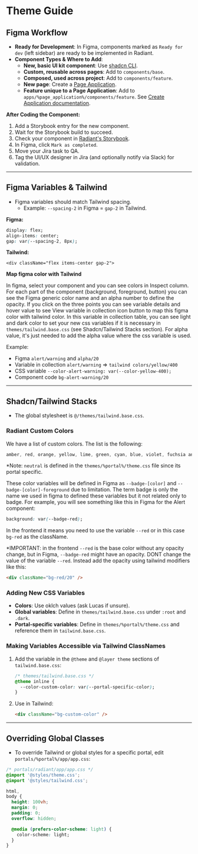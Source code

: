 # Theme Guide

## Figma Workflow

- **Ready for Development**: In Figma, components marked as `Ready for dev` (left sidebar) are ready to be implemented in Radiant.
- **Component Types & Where to Add**:
  - **New, basic UI kit component**: Use [shadcn CLI](./shadcn.md).
  - **Custom, reusable across pages**: Add to `components/base`.
  - **Composed, used across project**: Add to `components/feature`.
  - **New page**: Create a [Page Application](./create-an-application.md).
  - **Feature unique to a Page Application**: Add to `apps/%page_application%/components/feature`. See [Create Application documentation](./create-an-application.md).

**After Coding the Component:**

1. Add a Storybook entry for the new component.
2. Wait for the Storybook build to succeed.
3. Check your component in [Radiant's Storybook](https://radiant-network.github.io/radiant-portal/).
4. In Figma, click `Mark as completed`.
5. Move your Jira task to QA.
6. Tag the UI/UX designer in Jira (and optionally notify via Slack) for validation.

---

## Figma Variables & Tailwind

- Figma variables should match Tailwind spacing.
  - Example: `--spacing-2` in Figma = `gap-2` in Tailwind.

**Figma:**

```css
display: flex;
align-items: center;
gap: var(--spacing-2, 8px);
```

**Tailwind:**

```tsx
<div className="flex items-center gap-2">
```

**Map figma color with Tailwind**

In figma, select your component and you can see colors in Inspect column. For each part of the component (background, foreground, button) you can see the Figma generic color name and an alpha number to define the opacity.
If you click on the three points you can see variable details and hover value to see View variable in collection icon button to map this figma color with tailwind color.
In this variable in collection table, you can see light and dark color to set your new css variables if it is necessary in `themes/tailwind.base.css` (see Shadcn/Tailwind Stacks section).
For alpha value, it's just needed to add the alpha value where the css variable is used.

Example: 
  - Figma `alert/warning` and `alpha/20`
  - Variable in collection `alert/warning` => `tailwind colors/yellow/400`
  - CSS variable `--color-alert-warning: var(--color-yellow-400);`
  - Component code `bg-alert-warning/20`

---

## Shadcn/Tailwind Stacks

- The global stylesheet is `@/themes/tailwind.base.css`.

### Radiant Custom Colors

We have a list of custom colors. The list is the following:

```css
amber, red, orange, yellow, lime, green, cyan, blue, violet, fuchsia and neutral.
```

\*Note: `neutral` is defined in the `themes/%portal%/theme.css` file since its portal specific.

These color variables will be defined in Figma as `--badge-[color]` and `--badge-[color]-foreground` due to limitation. The term badge is only the name we used in figma to defined these variables but it not related only to badge. For example, you will see something like this in Figma for the Alert component:

```css
background: var(--badge-red);
```

In the frontend it means you need to use the variable `--red` or in this case `bg-red` as the className.

\*IMPORTANT: in the frontend `--red` is the base color without any opacity change, but in Figma, `--badge-red` might have an opacity. DONT change the value of the variable `--red`. Instead add the opacity using tailwind modifiers like this:

```html
<div className="bg-red/20" />
```

### Adding New CSS Variables

- **Colors**: Use oklch values (ask Lucas if unsure).
- **Global variables**: Define in `themes/tailwind.base.css` under `:root` and `.dark`.
- **Portal-specific variables**: Define in `themes/%portal%/theme.css` and reference them in `tailwind.base.css`.

### Making Variables Accessible via Tailwind ClassNames

1. Add the variable in the `@theme` and `@layer theme` sections of `tailwind.base.css`:
   ```css
   /* themes/tailwind.base.css */
   @theme inline {
     --color-custom-color: var(--portal-specific-color);
   }
   ```
2. Use in Tailwind:
   ```html
   <div className="bg-custom-color" />
   ```

---

## Overriding Global Classes

- To override Tailwind or global styles for a specific portal, edit `portals/%portal%/app/app.css`:

```css
/* portals/radiant/app/app.css */
@import '@styles/theme.css';
@import '@styles/tailwind.css';

html,
body {
  height: 100vh;
  margin: 0;
  padding: 0;
  overflow: hidden;

  @media (prefers-color-scheme: light) {
    color-scheme: light;
  }
}
```

